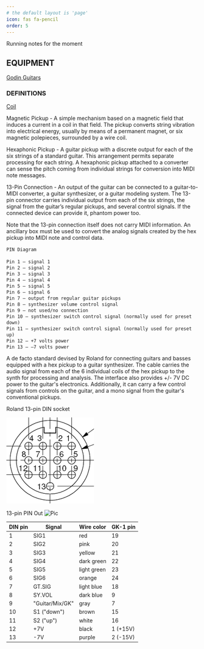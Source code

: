 ```yaml
---
# the default layout is 'page'
icon: fas fa-pencil
order: 5
---
```


Running notes for the moment

## EQUIPMENT

[Godin Guitars](https://godinguitars.com/)

### DEFINITIONS

[Coil](https://www.sweetwater.com/insync/coil/)

Magnetic Pickup - A simple mechanism based on a magnetic field that induces a current in a coil in that
field. The pickup converts string vibration into electrical energy, usually by means of a permanent magnet,
or six magnetic polepieces, surrounded by a wire coil.

Hexaphonic Pickup - A guitar pickup with a discrete output for each of the six strings of a standard 
guitar. This arrangement permits separate processing for each string. A hexaphonic pickup attached to 
a converter can sense the pitch coming from individual strings for conversion into MIDI note messages.


13-Pin Connection - An output of the guitar can be connected to a guitar-to-MIDI converter, a guitar 
synthesizer, or a guitar modeling system. The 13-pin connector carries individual output from each of 
the six strings, the signal from the guitar’s regular pickups, and several control signals. If the 
connected device can provide it, phantom power too.

Note that the 13-pin connection itself does not carry MIDI information. An ancillary box must be used 
to convert the analog signals created by the hex pickup into MIDI note and control data.

```text
PIN Diagram

Pin 1 – signal 1
Pin 2 – signal 2
Pin 3 – signal 3
Pin 4 – signal 4
Pin 5 – signal 5
Pin 6 – signal 6
Pin 7 – output from regular guitar pickups
Pin 8 – synthesizer volume control signal
Pin 9 – not used/no connection
Pin 10 – synthesizer switch control signal (normally used for preset down)
Pin 11 – synthesizer switch control signal (normally used for preset up)
Pin 12 – +7 volts power
Pin 13 – –7 volts power
```

A de facto standard devised by Roland for connecting guitars and basses equipped with a hex pickup to a guitar synthesizer. The cable carries the audio signal from each of the 6 individual coils of the hex pickup to the synth for processing and analysis. The interface also provides +/- 7V DC power to the guitar's electronics. Additionally, it can carry a few control signals from controls on the guitar, and a mono signal from the guitar's conventional pickups. 

Roland 13-pin DIN socket

![Pic](/assets/img/13-DIN-pinout.png)

13-pin PIN Out
![Pic]()

| DIN pin | Signal           | Wire color   | GK-1 pin |
|---------|------------------|--------------|----------|
| 1	      | SIG1	            | red	         | 19       |
| 2 	     | SIG2	            | pink         | 20       |
| 3	      | SIG3             | yellow	      | 21       |
| 4       | 	SIG4            | dark green   | 22       |
| 5	      | SIG5	            | light green	 | 23       |
| 6	      | SIG6	            | orange       | 24       |
| 7	      | GT.SIG	          | light blue   | 18       |
| 8	      | SY.VOL	          | dark blue    | 9        |
| 9	      | "Guitar/Mix/GK"	 | gray         | 7        |
| 10	     | S1 ("down")      | brown        | 15       |
| 11	     | S2 ("up")	       | white        | 16       |
| 12	     | +7V              | black	       | 1 (+15V) |
| 13	     | -7V              | purple	      | 2 (-15V) |
